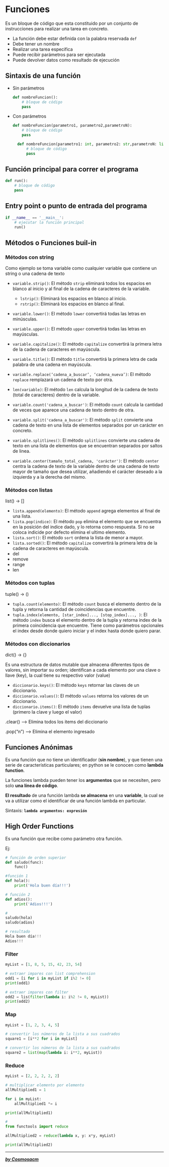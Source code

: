 # **Funciones**  

Es un bloque de código que esta constituido por un conjunto de instrucciones para realizar una tarea en concreto.  

* La función debe estar definida con la palabra reservada `def`  
* Debe tener un nombre  
* Realizar una tarea especifica  
* Puede recibir parámetros para ser ejecutada  
* Puede devolver datos como resultado de ejecución  

## **Sintaxis de una función**  

* Sin parámetros

  ``` python
  def nombreFuncion():
      # bloque de código
      pass
  ```  

* Con parámetros

  ``` python
  def nombreFuncion(parametro1, parametro2,parametroN):
      # bloque de código
      pass
  ```  

  ``` python
    def nombreFuncion(parametro1: int, parametro2: str,parametroN: list):
        # bloque de código
        pass
    ```

## **Función principal para correr el programa**  

``` python
def run():
    # bloque de código
    pass
```  

## **Entry point o punto de entrada del programa**

``` python
if __name__ == '__main__':
    # ejecutar la función principal
    run()
```  

## **Métodos o Funciones buil-in**  

### **Métodos con string**  

Como ejemplo se toma variable como cualquier variable que contiene un string o una cadena de texto  

* `variable.strip()`: El método `strip` eliminará todos los espacios en blanco al inicio y al final de la cadena de caracteres de la variable.  
  * `lstrip()`: Eliminará los espacios en blanco al inicio.  
  * `rstrip()`: Eliminará los espacios en blanco al final.  

* `variable.lower()`: El método `lower` convertirá todas las letras en minúsculas.  
* `variable.upper()`: El método `upper` convertirá todas las letras en mayúsculas.  
* `variable.capitalize()`: El método `capitalize` convertirá la primera letra de la cadena de caracteres en mayúscula.  
* `variable.title()`: El método `title` convertirá la primera letra de cada palabra de una cadena en mayúscula.
* `variable.replace(‘cadena_a_buscar’, ‘cadena_nueva’)`: El método `replace` remplazará un cadena de texto por otra.  
* `len(variable)`: El método `len` calcula la longitud de la cadena de texto (total de caracteres) dentro de la variable.  
* `variable.count('cadena_a_buscar')`: El método `count` calcula la cantidad de veces que aparece una cadena de texto dentro de otra.  
* `variable.split('cadena_a_buscar')`: El método `split` convierte una cadena de texto en una lista de elementos separados por un carácter en concreto.  
* `variable.splitlines()`: El método `splitlines` convierte una cadena de texto en una lista de elementos que se encuentran separados por saltos de linea.  

* `variable.center(tamaño_total_cadena, 'carácter')`: El método `center` centra la cadena de texto de la variable dentro de una cadena de texto mayor de tamaño que desea utilizar, añadiendo el carácter deseado a la izquierda y a la derecha del mismo.  

### **Métodos con listas**  

list()  -> []  

* `lista.append(elemento)`: El método `append` agrega elementos al final de una lista.  
* `lista.pop(indice)`: El método `pop` elimina el elemento que se encuentra en la posición del indice dado, y lo retorna como respuesta. Si no se coloca indicide por defecto elimina el ultimo elemento.  
* `lista.sort()`: El método `sort` ordena la lista de menor a mayor.  
* `lista.sorted()`: El método `capitalize` convertirá la primera letra de la cadena de caracteres en mayúscula.
* del  
* remove  
* range  
* len  

### **Métodos con tuplas**  

tuple() -> ()

* `tupla.count(elemento)`: El método `count` busca el elemento dentro de la tupla y retorna la cantidad de coincidencias que encuentre.  
* `tupla.index(elemento, [star_index]..., [stop_index]..., )`: El método `index` busca el elemento dentro de la tupla y retorna index de la primera coincidencia que encuentre. Tiene como parámetros opcionales el index desde donde quiero iniciar y el index hasta donde quiero parar.  

### **Métodos con diccionarios**  

dict() -> {}  

Es una estructura de datos mutable que almacena diferentes tipos de valores, sin importar su orden; identifican a cada elemento por una clave o llave (key), la cual tiene su respectivo  valor (value)

* `diccionario.keys()`: El método `keys` retornar las claves de un diccionario.  
* `diccionario.values()`: El método `values` retorna los valores de un diccionario.  
* `diccionario.items()`: El método `items` devuelve una lista de tuplas (primero la clave y luego el valor)

.clear() —> Elimina todos los items del diccionario

.pop(“n”) —> Elimina el elemento ingresado

## **Funciones Anónimas**

Es una función que no tiene un identificador (**sin nombre**), y que tienen una serie de características particulares; en python se le conocen como **lambda function**.  

La funciones lambda pueden tener los **argumentos** que se necesiten, pero solo **una línea de código**.  

**El resultado** de una función lambda **se almacena** en una **variable**, la cual se va a utilizar como el identificar de una función lambda en particular.  

Sintaxis: **`lambda argumentos: expresión`**  

## **High Order Functions**  

Es una función que recibe como parámetro otra función.  

Ej:

```python
# función de orden superior
def saludo(func):
    func()

#función 1
def hola():
    print('Hola buen día!!!')

# función 2
def adios():
    print('Adios!!!')

# 
saludo(hola)
saludo(adios)

# resultado
Hola buen día!!!
Adios!!!
```  

### **Filter**  

```python
myList = [1, 8, 5, 15, 42, 23, 54]

# extraer impares con list comprehension
odd1 = [i for i in myList if i%2 != 0] 
print(odd1)

# extraer impares con filter
odd2 = lis(filter(lambda i: i%2 != 0, myList))
print(odd2)
```  

### **Map**  

```python
myList = [1, 2, 3, 4, 5]

# convertir los números de la lista a sus cuadrados
square1 = [i**2 for i in myList]

# convertir los números de la lista a sus cuadrados
square2 = list(map(lambda i: i**2, myList))
```  

### **Reduce**  

```python
myList = [2, 2, 2, 2, 2]

# multiplicar elemento por elemento
allMultiplied1 = 1

for i in myList:
    allMultiplied1 *= i

print(allMultiplied1)

#
from functools import reduce

allMultiplied2 = reduce(lambda x, y: x*y, myList)

print(allMultiplied2)
```  

---  

***[by Cosmosacm](https://cosmosacm.github.io/)***  
